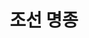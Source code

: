 ---
layout: hubs
key: Q483641
title: 조선 명종
name: 조선 명종
image: 
description: 조선 13대 임금
score: 2.1808348235704628e-05
degree: 4
---